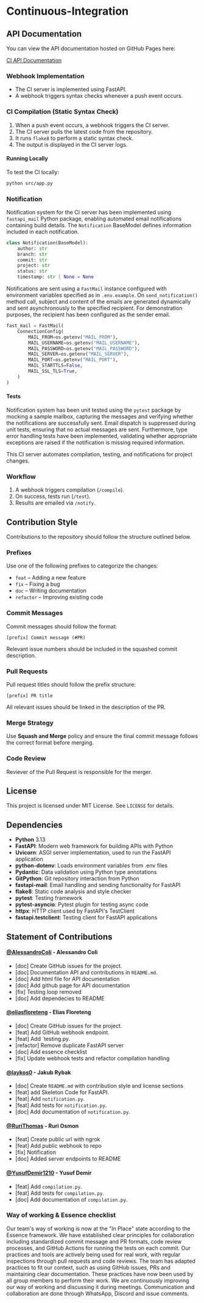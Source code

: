 # Continuous-Integration

## API Documentation

You can view the API documentation hosted on GitHub Pages here:

[CI API Documentation](https://group-18-dd2480.github.io/Continuous-Integration/)

### Webhook Implementation
- The CI server is implemented using FastAPI.
- A webhook triggers syntax checks whenever a push event occurs.

### CI Compilation (Static Syntax Check)

1. When a push event occurs, a webhook triggers the CI server.
2. The CI server pulls the latest code from the repository.
3. It runs `flake8` to perform a static syntax check.
4. The output is displayed in the CI server logs.

#### Running Locally
To test the CI locally:
```bash
python src/app.py
```

### Notification
Notification system for the CI server has been implemented using `fastapi_mail` Python package, enabling automated email notifications containing build details. The `Notification` BaseModel defines information included in each notification. 
```python
class Notification(BaseModel):
    author: str
    branch: str
    commit: str
    project: str
    status: str
    timestamp: str | None = None
```
Notifications are sent using a `FastMail` instance configured with environment variables specified as in `.env.example`. On `send_notification()` method call, subject and content of the emails are generated dynamically and sent asynchronously to the specified recipient. For demonstration purposes, the recipient has been configured as the sender email.
```python
fast_mail = FastMail(
    ConnectionConfig(
        MAIL_FROM=os.getenv("MAIL_FROM"),
        MAIL_USERNAME=os.getenv("MAIL_USERNAME"),
        MAIL_PASSWORD=os.getenv("MAIL_PASSWORD"),
        MAIL_SERVER=os.getenv("MAIL_SERVER"),
        MAIL_PORT=os.getenv("MAIL_PORT"),
        MAIL_STARTTLS=False,
        MAIL_SSL_TLS=True,
    )
)
```


#### Tests
Notification system has been unit tested using the `pytest` package by mocking a sample mailbox, capturing the messages and verifying whether the notifications are successfully sent. Email dispatch is suppressed during unit tests, ensuring that no actual messages are sent. Furthermore, type error handling tests have been implemented, validating whether appropriate exceptions are raised if the notification is missing required information.

This CI server automates compilation, testing, and notifications for project changes.

### Workflow
1. A webhook triggers compilation (`/compile`).
2. On success, tests run (`/test`).
3. Results are emailed via `/notify`.

## Contribution Style

Contributions to the repository should follow the structure outlined below.

### **Prefixes**

Use one of the following prefixes to categorize the changes:

- `feat` – Adding a new feature
- `fix` – Fixing a bug
- `doc` – Writing documentation
- `refactor` – Improving existing code

### **Commit Messages**  

Commit messages should follow the format:  

```  
[prefix] Commit message (#PR)  
```  

Relevant issue numbers should be included in the squashed commit description.  

### **Pull Requests**

Pull request titles should follow the prefix structure:

```
[prefix] PR title
```

All relevant issues should be linked in the description of the PR.

### **Merge Strategy**

Use **Squash and Merge** policy and ensure the final commit message follows the correct format before merging.

### Code Review

Reviever of the Pull Request is responsible for the merger.

## License

This project is licensed under MIT License. See `LICENSE` for details.

## Dependencies

- **Python** 3.13
- **FastAPI**: Modern web framework for building APIs with Python
- **Uvicorn**: ASGI server implementation, used to run the FastAPI application
- **python-dotenv**: Loads environment variables from .env files
- **Pydantic**: Data validation using Python type annotations
- **GitPython**: Git repository interaction from Python
- **fastapi-mail**: Email handling and sending functionality for FastAPI
- **flake8**: Static code analysis and style checker
- **pytest**: Testing framework
- **pytest-asyncio**: Pytest plugin for testing async code
- **httpx**: HTTP client used by FastAPI's TestClient
- **fastapi.testclient**: Testing client for FastAPI applications

## Statement of Contributions

#### [@AlessandroColi](https://github.com/AlessandroColi) - Alessandro Coli

- [doc] Create GitHub issues for the project.
- [doc] Documentation API and contributions in `README.md`.
- [doc] Add html file for API documentation
- [doc] Add github page for API documentation
- [fix] Testing loop removed
- [doc] Add dependecies to README


#### [@eliasfloreteng](https://github.com/eliasfloreteng) - Elias Floreteng

- [doc] Create GitHub issues for the project.
- [feat] Add GitHub webhook endpoint.
- [feat] Add `testing.py.
- [refactor] Remove duplicate FastAPI server
- [doc] Add essence checklist
- [fix] Update webhook tests and refactor compilation handling 


#### [@laykos0](https://github.com/laykos0) - Jakub Rybak

- [doc] Create `README.md` with contribution style and license sections
- [feat] add Skeleton Code for FastAPI.
- [feat] Add `notification.py`.
- [feat] Add tests for `notification.py`.
- [doc] Add documentation of `notification.py`.


#### [@RuriThomas](https://github.com/RuriThomas) - Ruri Osmon
- [feat] Create public url with ngrok 
- [feat] Add public webhook to repo
- [fix] Notification 
- [doc] Added server endpoints to README

#### [@YusufDemir1210](https://github.com/YusufDemir1210) - Yusuf Demir
- [feat] Add `compilation.py`.
- [feat] Add tests for `compilation.py`.
- [doc] Add documentation of `compilation.py`.

### Way of working & Essence checklist

Our team's way of working is now at the "In Place" state according to the Essence framework. We have established clear principles for collaboration including standardized commit message and PR formats, code review processes, and GitHub Actions for running the tests on each commit. Our practices and tools are actively being used for real work, with regular inspections through pull requests and code reviews. The team has adapted practices to fit our context, such as using GitHub issues, PRs and maintaining clear documentation. These practices have now been used by all group members to perform their work. We are continuously improving our way of working and discussing it during meetings. Communication and collaboration are done through WhatsApp, Discord and issue comments.